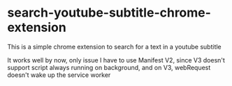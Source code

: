 # search-youtube-subtitle-chrome-extension
This is a simple chrome extension to search for a text in a youtube subtitle

It works well by now, only issue I have to use Manifest V2, since V3 doesn't support script always running on background, and on V3, webRequest doesn't wake up the service worker
